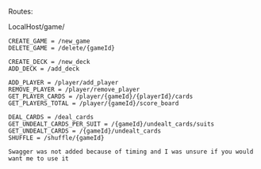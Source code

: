 Routes:

LocalHost/game/

    CREATE_GAME = /new_game
    DELETE_GAME = /delete/{gameId}

    CREATE_DECK = /new_deck
    ADD_DECK = /add_deck

    ADD_PLAYER = /player/add_player
    REMOVE_PLAYER = /player/remove_player
    GET_PLAYER_CARDS = /player/{gameId}/{playerId}/cards
    GET_PLAYERS_TOTAL = /player/{gameId}/score_board

    DEAL_CARDS = /deal_cards
    GET_UNDEALT_CARDS_PER_SUIT = /{gameId}/undealt_cards/suits
    GET_UNDEALT_CARDS = /{gameId}/undealt_cards
    SHUFFLE = /shuffle/{gameId}
    
    Swagger was not added because of timing and I was unsure if you would want me to use it
